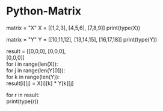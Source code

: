 # Python-Matrix
matrix = "X" 
X = [[1,2,3],
    [4,5,6],
    [7,8,9]] 
print(type(X))  

matrix = "Y" 
Y = [[10,11,12],
    [13,14,15],
    [16,17,18]] 
print(type(Y))  

result = [[0,0,0],
         [0,0,0],       
         [0,0,0]]  
for i in range(len(X)):     
   for j in range(len(Y[0])):        
      for k in range(len(Y)):             
         result[i][j] = X[i][k] * Y[k][j] 

for r in result:     
   print(type(r))
